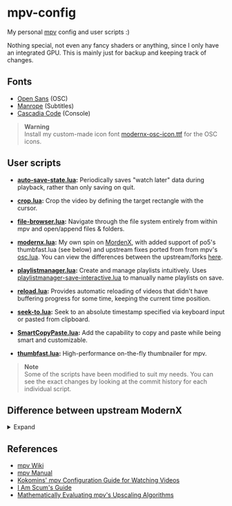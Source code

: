 # mpv-config

My personal [mpv](https://github.com/mpv-player/mpv) config and user scripts :)

Nothing special, not even any fancy shaders or anything, since I only have an
integrated GPU. This is mainly just for backup and keeping track of changes.

## Fonts

- [Open Sans](https://fonts.google.com/specimen/Open+Sans) (OSC)
- [Manrope](https://github.com/sharanda/manrope) (Subtitles)
- [Cascadia Code](https://github.com/microsoft/cascadia-code) (Console)

> **Warning** \
> Install my custom-made icon font [modernx-osc-icon.ttf](https://github.com/dexeonify/mpv-config/raw/main/fonts/modernx-osc-icon.ttf)
> for the OSC icons.

## User scripts

- **[auto-save-state.lua](https://github.com/AN3223/dotfiles/blob/master/.config/mpv/scripts/auto-save-state.lua):**
  Periodically saves "watch later" data during playback, rather than only
  saving on quit.

- **[crop.lua](https://github.com/occivink/mpv-scripts#croplua):**
  Crop the video by defining the target rectangle with the cursor.

- **[file-browser.lua](https://github.com/CogentRedTester/mpv-file-browser):**
  Navigate through the file system entirely from within mpv and open/append
  files & folders.

- **[modernx.lua](https://github.com/dexeonify/mpv-config/blob/main/scripts/modernx.lua):**
  My own spin on [MordenX](https://github.com/cyl0/ModernX), with added support
  of po5's thumbfast.lua (see below) and upstream fixes ported from from mpv's
  [osc.lua](https://github.com/mpv-player/mpv/blob/master/player/lua/osc.lua).
  You can view the differences between the upstream/forks [here](#difference-between-upstream-modernx).

- **[playlistmanager.lua](https://github.com/jonniek/mpv-playlistmanager):**
  Create and manage playlists intuitively. Uses [playlistmanager-save-interactive.lua](https://github.com/jonniek/mpv-playlistmanager/blob/master/playlistmanager-save-interactive.lua)
  to manually name playlists on save.

- **[reload.lua](https://github.com/4e6/mpv-reload):**
  Provides automatic reloading of videos that didn't have buffering progress
  for some time, keeping the current time position.

- **[seek-to.lua](https://github.com/occivink/mpv-scripts#seek-tolua):**
  Seek to an absolute timestamp specified via keyboard input or
  pasted from clipboard.

- **[SmartCopyPaste.lua](https://github.com/Eisa01/mpv-scripts#smartcopypaste):**
  Add the capability to copy and paste while being smart and customizable.

- **[thumbfast.lua](https://github.com/po5/thumbfast):**
  High-performance on-the-fly thumbnailer for mpv.

> **Note** \
> Some of the scripts have been modified to suit my needs. You can see the
> exact changes by looking at the commit history for each individual script.

## Difference between upstream ModernX

<details>
<summary>Expand</summary>

### New

- Add `movesub` feature
- Move console when OSC is visible
- Add script-opts to show OSC on `file-loaded` and `seek`
- Add logarithmic volume control (`processvolume` in [modern])
- Add replay button at the end of playback ([modern#21])
- Add hover effect to icons
- Add `blur_intensity`, `osc_color`, `seekbarfg_color`, `seekbarbg_color` and
  `titlefont` script-opts to customize OSC

### Changes

- Use Feather icons (outlined, rounded corners) instead of Material Icons
  (solid, sharp corners)
- Use osc.lua's windows control bar
- Change default font size for title, tooltip & timecode
- No translations
- No support for directional keyboard ([ModernX#4])

### Improvements

- More frequent syncing from upstream osc.lua
- Smarter OSC elements show/hide logic
- Right-click seeks chapter closer to the clicked position
- Window controls respect Fitts's law ([mpv#9791])
- Volume bar follow `seekbar*_color`

### Bug fix

- Working deadzone implementation
- Fix timecode hitbox when milleseconds are shown (fixed in [583faf0])
- Fix title being clipped ([ModernX#26], fixed in [aa29531])

</details>

[modern]: https://github.com/maoiscat/mpv-osc-modern
[modern#21]: https://github.com/maoiscat/mpv-osc-modern/issues/21
[ModernX#4]: https://github.com/cyl0/ModernX/pull/4
[ModernX#26]: https://github.com/cyl0/ModernX/issues/26
[mpv#9791]: https://github.com/mpv-player/mpv/issues/9791
[583faf0]: https://github.com/dexeonify/mpv-config/commit/583faf0
[aa29531]: https://github.com/dexeonify/mpv-config/commit/aa29531

## References

- [mpv Wiki](https://github.com/mpv-player/mpv/wiki)
- [mpv Manual](https://mpv.io/manual/master)
- [Kokomins' mpv Configuration Guide for Watching Videos](https://kokomins.wordpress.com/2019/10/14/mpv-config-guide)
- [I Am Scum's Guide](https://iamscum.wordpress.com/guides/videoplayback-guide/mpv-conf)
- [Mathematically Evaluating mpv's Upscaling Algorithms](https://artoriuz.github.io/blog/mpv_upscaling.html)
